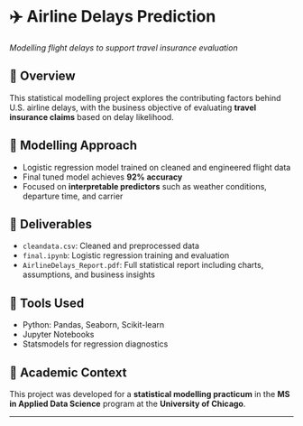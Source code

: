 # ✈️ Airline Delays Prediction  
*Modelling flight delays to support travel insurance evaluation*

## 🌟 Overview  
This statistical modelling project explores the contributing factors behind U.S. airline delays, with the business objective of evaluating **travel insurance claims** based on delay likelihood.

## 🌟 Modelling Approach  
- Logistic regression model trained on cleaned and engineered flight data  
- Final tuned model achieves **92% accuracy**  
- Focused on **interpretable predictors** such as weather conditions, departure time, and carrier

## 🌟 Deliverables  
- `cleandata.csv`: Cleaned and preprocessed data  
- `final.ipynb`: Logistic regression training and evaluation  
- `AirlineDelays_Report.pdf`: Full statistical report including charts, assumptions, and business insights

## 🌟 Tools Used  
- Python: Pandas, Seaborn, Scikit-learn  
- Jupyter Notebooks  
- Statsmodels for regression diagnostics

## 🌟 Academic Context  
This project was developed for a **statistical modelling practicum** in the **MS in Applied Data Science** program at the **University of Chicago**.

---
